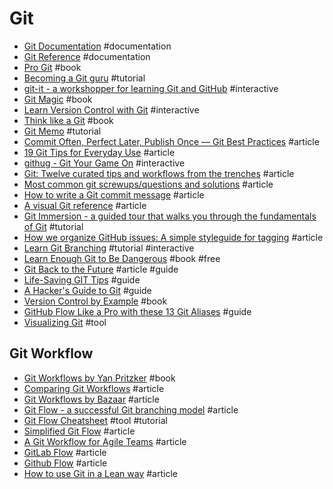 # Git

- [Git Documentation](http://git-scm.com/doc) #documentation
- [Git Reference](http://gitref.org) #documentation
- [Pro Git](http://git-scm.com/book/en/v2) #book
- [Becoming a Git guru](https://www.atlassian.com/git/tutorials) #tutorial
- [git-it - a workshopper for learning Git and GitHub](https://github.com/jlord/git-it) #interactive
- [Git Magic](http://www-cs-students.stanford.edu/~blynn/gitmagic) #book
- [Learn Version Control with Git](http://www.git-tower.com/learn/git/ebook/command-line/introduction) #interactive
- [Think like a Git](http://think-like-a-git.net) #book
- [Git Memo](http://git-memo.mzlinux.org/en/latest/index.html) #tutorial
- [Commit Often, Perfect Later, Publish Once — Git Best Practices](http://sethrobertson.github.io/GitBestPractices) #article
- [19 Git Tips for Everyday Use](http://www.alexkras.com/19-git-tips-for-everyday-use) #article
- [githug - Git Your Game On](https://github.com/Gazler/githug) #interactive
- [Git: Twelve curated tips and workflows from the trenches](http://durdn.com/blog/2012/12/05/git-12-curated-git-tips-and-workflows) #article
- [Most common git screwups/questions and solutions](http://41j.com/blog/2015/02/common-git-screwupsquestions-solutions) #article 
- [How to write a Git commit message](http://chris.beams.io/posts/git-commit) #article
- [A visual Git reference](http://marklodato.github.io/visual-git-guide/index-en.html) #article 
- [Git Immersion - a guided tour that walks you through the fundamentals of Git](http://gitimmersion.com/index.html) #tutorial
- [How we organize GitHub issues: A simple styleguide for tagging](https://robinpowered.com/blog/best-practice-system-for-organizing-and-tagging-github-issues) #article
- [Learn Git Branching](http://pcottle.github.io/learnGitBranching) #tutorial #interactive
- [Learn Enough Git to Be Dangerous](http://www.learnenough.com/git-tutorial) #book #free
- [Git Back to the Future](https://philna.sh/blog/2017/01/04/git-back-to-the-future) #article #guide
- [Life-Saving GIT Tips](https://www.cuttlesoft.com/life-saving-git-tips) #guide
- [A Hacker's Guide to Git](https://wildlyinaccurate.com/a-hackers-guide-to-git/) #guide
- [Version Control by Example](http://ericsink.com/vcbe/html/bk01-toc.html) #book
- [GitHub Flow Like a Pro with these 13 Git Aliases](http://haacked.com/archive/2014/07/28/github-flow-aliases) #guide 
- [Visualizing Git](https://git-school.github.io/visualizing-git) #tool

## Git Workflow
    
- [Git Workflows by Yan Pritzker](http://documentup.com/skwp/git-workflows-book) #book
- [Comparing Git Workflows](https://www.atlassian.com/git/tutorials/comparing-workflows) #article
- [Git Workflows by Bazaar](http://wiki.bazaar.canonical.com/Workflows) #article
- [Git Flow - a successful Git branching model](http://nvie.com/posts/a-successful-git-branching-model) #article
- [Git Flow Cheatsheet](http://danielkummer.github.io/git-flow-cheatsheet) #tool #tutorial
- [Simplified Git Flow](http://drewfradette.ca/a-simpler-successful-git-branching-model) #article
- [A Git Workflow for Agile Teams](http://reinh.com/blog/2009/03/02/a-git-workflow-for-agile-teams.html) #article
- [GitLab Flow](https://about.gitlab.com/2014/09/29/gitlab-flow) #article
- [Github Flow](http://scottchacon.com/2011/08/31/github-flow.html) #article
- [How to use Git in a Lean way](http://boynux.com/how-to-use-git-lean-way) #article
